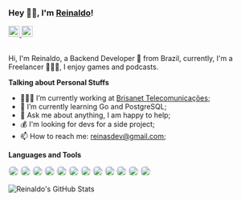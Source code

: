 ### Hey 👋🏻, I'm [Reinaldo](https://thereinas.dev)!

<a href="https://www.linkedin.com/in/reinaldoleitedev/">
  <img alt="Reinaldo LinkedIn" width="22px" src="https://cdn-icons-png.flaticon.com/512/145/145807.png" />
</a>
<a href="http://lattes.cnpq.br/3117113128952097">
  <img alt="Reinaldo Lattes" width="22px" src="https://user-images.githubusercontent.com/58734819/134575298-76241cb6-6931-47ac-bf46-c4f9ce7ea194.png" />
</a>

<br />
<br />

Hi, I'm Reinaldo, a Backend Developer 🚀 from Brazil, currently, I'm a Freelancer 👨🏽‍💻, I enjoy games and podcasts.

**Talking about Personal Stuffs**

- 👨🏽‍💻 I’m currently working at [Brisanet Telecomunicações](https://www.brisanet.com.br/);
- 🤔 I’m currently learning Go and PostgreSQL; 
- 💬 Ask me about anything, I am happy to help;
- 💰 I'm looking for devs for a side project;
- 📫 How to reach me: reinasdev@gmail.com;

**Languages and Tools** 

<code><a href="https://golang.org/"><img height="20" style="border-radius: 50%" src="https://pbs.twimg.com/profile_images/1142154201444823041/O6AczwfV_400x400.png"></a></code>
<code><a href="https://www.php.net/"><img height="20" style="border-radius: 50%" src="https://pbs.twimg.com/profile_images/815698345716912128/hwUcGZ41_400x400.jpg"></a></code>
<code><a href="https://www.javascript.com/"><img height="20" style="border-radius: 50%" src="https://pbs.twimg.com/profile_images/1509903834151325697/1Ked07gR_400x400.jpg"></a></code>
<code><a href="https://laravel.com/"><img height="20" style="border-radius: 50%" src="https://avatars.githubusercontent.com/u/958072?s=200"></a></code>
<code><a href="https://codeigniter.com/"><img height="20" style="border-radius: 50%"
src="https://i.imgur.com/ZSjhaTw.png"></a></code>
<code><a href="https://nodejs.org/"><img height="20" style="border-radius: 50%" src="https://pbs.twimg.com/profile_images/1262824892535373825/BiXDFDDp_400x400.jpg"></a></code>
<code><a href="https://www.mysql.com/"><img height="20" style="border-radius: 50%" src="https://pbs.twimg.com/profile_images/1255113654049128448/J5Yt92WW_400x400.png"></a></code>
<code><a href="https://www.postgresql.org/"><img height="20" style="border-radius: 50%" src="https://pbs.twimg.com/profile_images/938272746328543232/kxHkAenZ_400x400.jpg"></a></code>
<code><a href="https://www.mongodb.com/"><img height="20" style="border-radius: 50%"
src="https://pbs.twimg.com/profile_images/1452637606559326217/GFz_P-5e_400x400.png"></a></code>
<code><a href="https://docker.com/"><img height="20" style="border-radius: 50%" src="https://i.imgur.com/G67dvVY.jpeg"></a></code>
<code><a href="https://kubernetes.io/"><img height="20" style="border-radius: 50%"
src="https://i.imgur.com/K5TbzX0.png"></a></code>
<code><a href="https://git-scm.com/"><img height="20" style="border-radius: 50%"
src="https://i.imgur.com/IiCtpV1.png"></a></code>

![Reinaldo's GitHub Stats](https://github-readme-stats.vercel.app/api?username=reinasdev&show_icons=true&hide_border=true&theme=dracula)

